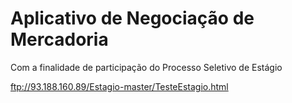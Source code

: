 # Aplicativo de Negociação de Mercadoria
Com a finalidade de participação do Processo Seletivo de Estágio

ftp://93.188.160.89/Estagio-master/TesteEstagio.html
